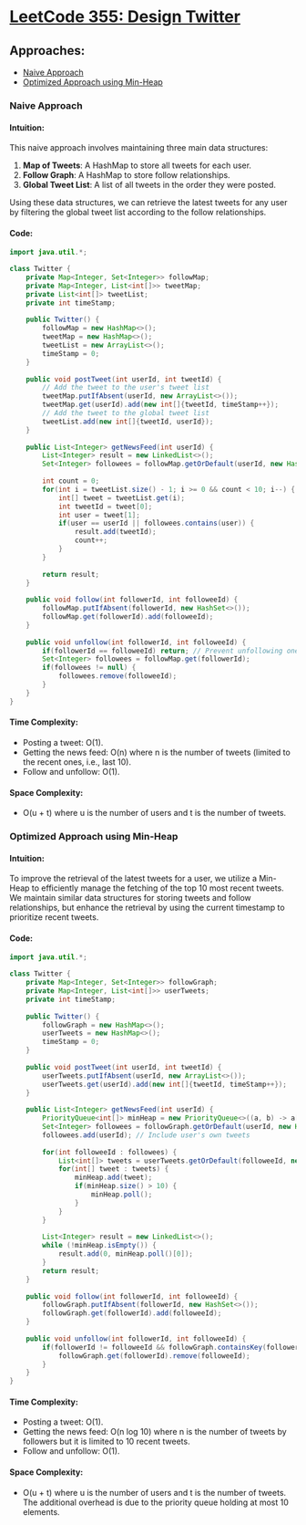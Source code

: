 # [LeetCode 355: Design Twitter](https://leetcode.com/problems/design-twitter/)

## Approaches:
- [Naive Approach](#naive-approach)
- [Optimized Approach using Min-Heap](#optimized-approach-using-min-heap)

### Naive Approach
#### Intuition:
This naive approach involves maintaining three main data structures:
1. **Map of Tweets**: A HashMap to store all tweets for each user.
2. **Follow Graph**: A HashMap to store follow relationships.
3. **Global Tweet List**: A list of all tweets in the order they were posted.

Using these data structures, we can retrieve the latest tweets for any user by filtering the global tweet list according to the follow relationships.

#### Code:
```java
import java.util.*;

class Twitter {
    private Map<Integer, Set<Integer>> followMap;
    private Map<Integer, List<int[]>> tweetMap;
    private List<int[]> tweetList;
    private int timeStamp;
    
    public Twitter() {
        followMap = new HashMap<>();
        tweetMap = new HashMap<>();
        tweetList = new ArrayList<>();
        timeStamp = 0;
    }
    
    public void postTweet(int userId, int tweetId) {
        // Add the tweet to the user's tweet list
        tweetMap.putIfAbsent(userId, new ArrayList<>());
        tweetMap.get(userId).add(new int[]{tweetId, timeStamp++});
        // Add the tweet to the global tweet list
        tweetList.add(new int[]{tweetId, userId});
    }
    
    public List<Integer> getNewsFeed(int userId) {
        List<Integer> result = new LinkedList<>();
        Set<Integer> followees = followMap.getOrDefault(userId, new HashSet<>());
        
        int count = 0;
        for(int i = tweetList.size() - 1; i >= 0 && count < 10; i--) {
            int[] tweet = tweetList.get(i);
            int tweetId = tweet[0];
            int user = tweet[1];
            if(user == userId || followees.contains(user)) {
                result.add(tweetId);
                count++;
            }
        }
        
        return result;
    }
    
    public void follow(int followerId, int followeeId) {
        followMap.putIfAbsent(followerId, new HashSet<>());
        followMap.get(followerId).add(followeeId);
    }
    
    public void unfollow(int followerId, int followeeId) {
        if(followerId == followeeId) return; // Prevent unfollowing oneself
        Set<Integer> followees = followMap.get(followerId);
        if(followees != null) {
            followees.remove(followeeId);
        }
    }
}
```

#### Time Complexity:
- Posting a tweet: O(1).
- Getting the news feed: O(n) where n is the number of tweets (limited to the recent ones, i.e., last 10).
- Follow and unfollow: O(1).

#### Space Complexity:
- O(u + t) where u is the number of users and t is the number of tweets.

### Optimized Approach using Min-Heap
#### Intuition:
To improve the retrieval of the latest tweets for a user, we utilize a Min-Heap to efficiently manage the fetching of the top 10 most recent tweets. We maintain similar data structures for storing tweets and follow relationships, but enhance the retrieval by using the current timestamp to prioritize recent tweets.

#### Code:
```java
import java.util.*;

class Twitter {
    private Map<Integer, Set<Integer>> followGraph;
    private Map<Integer, List<int[]>> userTweets;
    private int timeStamp;
    
    public Twitter() {
        followGraph = new HashMap<>();
        userTweets = new HashMap<>();
        timeStamp = 0;
    }
    
    public void postTweet(int userId, int tweetId) {
        userTweets.putIfAbsent(userId, new ArrayList<>());
        userTweets.get(userId).add(new int[]{tweetId, timeStamp++});
    }
    
    public List<Integer> getNewsFeed(int userId) {
        PriorityQueue<int[]> minHeap = new PriorityQueue<>((a, b) -> a[1] - b[1]);
        Set<Integer> followees = followGraph.getOrDefault(userId, new HashSet<>());
        followees.add(userId); // Include user's own tweets
        
        for(int followeeId : followees) {
            List<int[]> tweets = userTweets.getOrDefault(followeeId, new ArrayList<>());
            for(int[] tweet : tweets) {
                minHeap.add(tweet);
                if(minHeap.size() > 10) {
                    minHeap.poll();
                }
            }
        }
        
        List<Integer> result = new LinkedList<>();
        while (!minHeap.isEmpty()) {
            result.add(0, minHeap.poll()[0]);
        }
        return result;
    }
    
    public void follow(int followerId, int followeeId) {
        followGraph.putIfAbsent(followerId, new HashSet<>());
        followGraph.get(followerId).add(followeeId);
    }
    
    public void unfollow(int followerId, int followeeId) {
        if(followerId != followeeId && followGraph.containsKey(followerId)) {
            followGraph.get(followerId).remove(followeeId);
        }
    }
}
```

#### Time Complexity:
- Posting a tweet: O(1).
- Getting the news feed: O(n log 10) where n is the number of tweets by followers but it is limited to 10 recent tweets.
- Follow and unfollow: O(1).

#### Space Complexity:
- O(u + t) where u is the number of users and t is the number of tweets. The additional overhead is due to the priority queue holding at most 10 elements.

